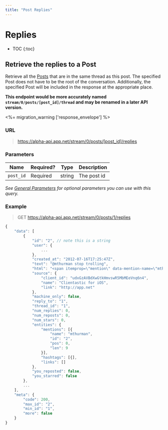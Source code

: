 ```yaml
---
title: "Post Replies"
---
```


# Replies

* TOC
{:toc}

## Retrieve the replies to a Post

Retrieve all the [Posts](/docs/resources/post/) that are in the same thread as this post. The specified Post does not have to be the root of the conversation. Additionally, the specified Post will be included in the response at the appropriate place.

**This endpoint would be more accurately named ```stream/0/posts/[post_id]/thread``` and may be renamed in a later API version.**

<%= migration_warning ['response_envelope'] %>

### URL
> https://alpha-api.app.net/stream/0/posts/[post_id]/replies

### Parameters

<table>
    <thead>
        <tr>
            <th>Name</th>
            <th>Required?</th>
            <th>Type</th>
            <th>Description</th>
        </tr>
    </thead>
    <tbody>
        <tr>
            <td><code>post_id</code></td>
            <td>Required</td>
            <td>string</td>
            <td>The post id</td>
        </tr>
    </tbody>
</table>

*See [General Parameters](/docs/resources/post/#general-parameters) for optional parameters you can use with this query.*

### Example

> GET https://alpha-api.app.net/stream/0/posts/1/replies

~~~ js
{
    "data": [
        {
            "id": "2", // note this is a string
            "user": {
                ...
            },
            "created_at": "2012-07-16T17:25:47Z",
            "text": "@mthurman stop trolling",
            "html": "<span itemprop=\"mention\" data-mention-name=\"mthurman\" data-mention-id=\"1\">@mthurman</span> stop trolling",
            "source": {
                "client_id": "udxGzAVBdXwGtkHmvswR5MbMEeVnq6n4",
                "name": "Clientastic for iOS",
                "link": "http://app.net"
            },
            "machine_only": false,
            "reply_to": "1",
            "thread_id": "1",
            "num_replies": 0,
            "num_reposts": 0,
            "num_stars": 0,
            "entities": {
                "mentions": [{
                    "name": "mthurman",
                    "id": "2",
                    "pos": 0,
                    "len": 9
                }],
                "hashtags": [{],
                "links": []
            },
            "you_reposted": false,
            "you_starred": false
        },
        ...
    ],
    "meta": {
        "code": 200,
        "max_id": "2",
        "min_id": "1",
        "more": false
    }
}
~~~